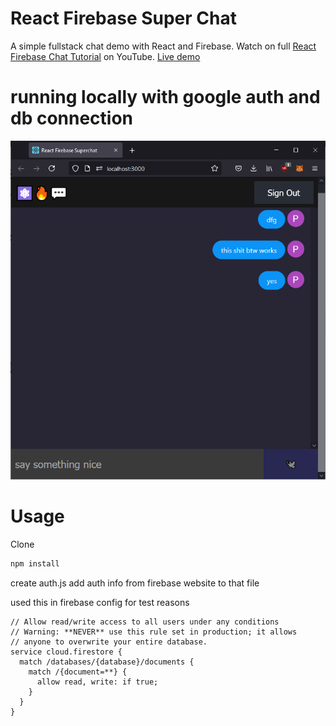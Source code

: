 # React Firebase Super Chat

A simple fullstack chat demo with React and Firebase. 
Watch on full [React Firebase Chat Tutorial](https://youtu.be/zQyrwxMPm88) on YouTube. 
[Live demo](https://fireship-demos.web.app/)


# running locally with google auth and db connection
![screencap](Capture.PNG)

# Usage

Clone
```bash
npm install
```
create auth.js
add auth info from firebase website to that file

used this in firebase config for test reasons 

```
// Allow read/write access to all users under any conditions
// Warning: **NEVER** use this rule set in production; it allows
// anyone to overwrite your entire database.
service cloud.firestore {
  match /databases/{database}/documents {
    match /{document=**} {
      allow read, write: if true;
    }
  }
}
```
